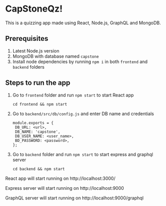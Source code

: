 # CapStoneQz!

This is a quizzing app made using React, Node.js, GraphQL and MongoDB.

## Prerequisites

1. Latest Node.js version
2. MongoDB with database named `capstone`
3. Install node dependencies by running `npm i` in both `frontend` and `backend` folders


## Steps to run the app

1. Go to `frontend` folder and run `npm start` to start React app
   ```
   cd frontend && npm start
   ```
     
2. Go to `backend/src/db/config.js` and enter DB name and credentials
   ```
   module.exports = {
    DB_URL: <url>,
    DB_NAME: 'capstone',
    DB_USER_NAME: <user_name>,
    BD_PASSWORD: <password>,
   };
   ```
3. Go to `backend` folder and run `npm start` to start express and graphql server
    ```
    cd backend && npm start
    ```

React app will start running on http://localhost:3000/

Express server will start running on http://localhost:9000

GraphQL server will start running on http://localhost:9000/graphql

